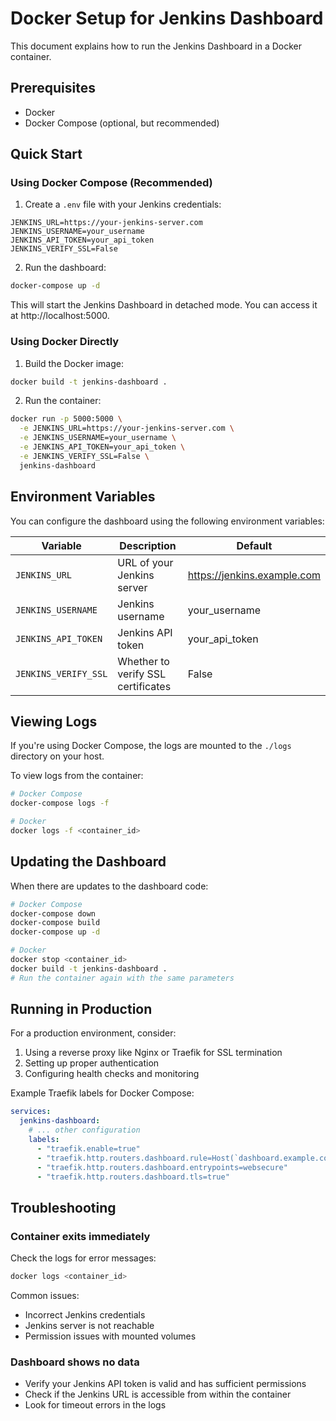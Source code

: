 # Docker Setup for Jenkins Dashboard

This document explains how to run the Jenkins Dashboard in a Docker container.

## Prerequisites

- Docker
- Docker Compose (optional, but recommended)

## Quick Start

### Using Docker Compose (Recommended)

1. Create a `.env` file with your Jenkins credentials:

```
JENKINS_URL=https://your-jenkins-server.com
JENKINS_USERNAME=your_username
JENKINS_API_TOKEN=your_api_token
JENKINS_VERIFY_SSL=False
```

2. Run the dashboard:

```bash
docker-compose up -d
```

This will start the Jenkins Dashboard in detached mode. You can access it at http://localhost:5000.

### Using Docker Directly

1. Build the Docker image:

```bash
docker build -t jenkins-dashboard .
```

2. Run the container:

```bash
docker run -p 5000:5000 \
  -e JENKINS_URL=https://your-jenkins-server.com \
  -e JENKINS_USERNAME=your_username \
  -e JENKINS_API_TOKEN=your_api_token \
  -e JENKINS_VERIFY_SSL=False \
  jenkins-dashboard
```

## Environment Variables

You can configure the dashboard using the following environment variables:

| Variable             | Description                        | Default                     |
| -------------------- | ---------------------------------- | --------------------------- |
| `JENKINS_URL`        | URL of your Jenkins server         | https://jenkins.example.com |
| `JENKINS_USERNAME`   | Jenkins username                   | your_username               |
| `JENKINS_API_TOKEN`  | Jenkins API token                  | your_api_token              |
| `JENKINS_VERIFY_SSL` | Whether to verify SSL certificates | False                       |

## Viewing Logs

If you're using Docker Compose, the logs are mounted to the `./logs` directory on your host.

To view logs from the container:

```bash
# Docker Compose
docker-compose logs -f

# Docker
docker logs -f <container_id>
```

## Updating the Dashboard

When there are updates to the dashboard code:

```bash
# Docker Compose
docker-compose down
docker-compose build
docker-compose up -d

# Docker
docker stop <container_id>
docker build -t jenkins-dashboard .
# Run the container again with the same parameters
```

## Running in Production

For a production environment, consider:

1. Using a reverse proxy like Nginx or Traefik for SSL termination
2. Setting up proper authentication
3. Configuring health checks and monitoring

Example Traefik labels for Docker Compose:

```yaml
services:
  jenkins-dashboard:
    # ... other configuration
    labels:
      - "traefik.enable=true"
      - "traefik.http.routers.dashboard.rule=Host(`dashboard.example.com`)"
      - "traefik.http.routers.dashboard.entrypoints=websecure"
      - "traefik.http.routers.dashboard.tls=true"
```

## Troubleshooting

### Container exits immediately

Check the logs for error messages:

```bash
docker logs <container_id>
```

Common issues:

- Incorrect Jenkins credentials
- Jenkins server is not reachable
- Permission issues with mounted volumes

### Dashboard shows no data

- Verify your Jenkins API token is valid and has sufficient permissions
- Check if the Jenkins URL is accessible from within the container
- Look for timeout errors in the logs
